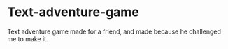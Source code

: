 # Text-adventure-game
Text adventure game made for a friend, and made because he challenged me to make it.
